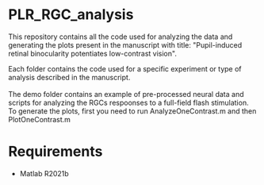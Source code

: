 # PLR_RGC_analysis

This repository contains all the code used for analyzing the data and generating the plots present in the manuscript with title: 
"Pupil-induced retinal binocularity potentiates low-contrast vision". 

Each folder contains the code used for a specific experiment or type of analysis described in the manuscript.\
\
The demo folder contains an example of pre-processed neural data and scripts for analyzing the RGCs respoonses to a full-field flash stimulation. To generate the plots, first you need to run AnalyzeOneContrast.m and then PlotOneContrast.m


# Requirements
-  Matlab R2021b 


